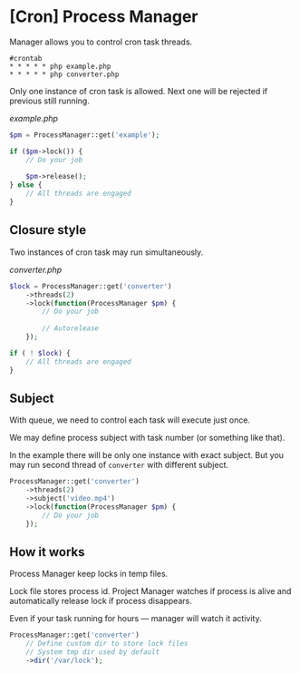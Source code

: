 # [Cron] Process Manager

Manager allows you to control cron task threads.

```
#crontab
* * * * * php example.php
* * * * * php converter.php
```

Only one instance of cron task is allowed. Next one will be rejected if previous still running.

_example.php_

```php
$pm = ProcessManager::get('example');

if ($pm->lock()) {
    // Do your job
 
    $pm->release();   
} else {
    // All threads are engaged
}
```

## Closure style

Two instances of cron task may run simultaneously.

_converter.php_

```php
$lock = ProcessManager::get('converter')
    ->threads(2)
    ->lock(function(ProcessManager $pm) {
        // Do your job
    
        // Autorelease
    });

if ( ! $lock) {
    // All threads are engaged
}
```

## Subject

With queue, we need to control each task will execute just once.

We may define process subject with task number (or something like that).

In the example there will be only one instance with exact subject.
But you may run second thread of `converter` with different subject.

```php
ProcessManager::get('converter')
    ->threads(2)
    ->subject('video.mp4')
    ->lock(function(ProcessManager $pm) {
        // Do your job
    });
```

## How it works

Process Manager keep locks in temp files.

Lock file stores process id. Project Manager watches if process is alive
and automatically release lock if process disappears. 

Even if your task running for hours — manager will watch it activity.

```php
ProcessManager::get('converter')
    // Define custom dir to store lock files
    // System tmp dir used by default
    ->dir('/var/lock');
```